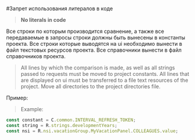 #Запрет использования литералов в коде
>**No literals in code**

Все строки по которым производится сравнение, а также все 
передаваемые в запросы строки должны быть вынесены в константы проекта.
Все строки которые выводятся на ui необходимо вынести в файл 
текстовых ресурсов проекта. Все справочники вынести в файл справочников проекта.

>All lines by which the comparison is made, as well as all
 strings passed to requests must be moved to project constants.
 All lines that are displayed on ui must be transferred to a file
 text resources of the project. Move all directories to the project directories file.

Пример:
>Example:
```js
const constant = C.common.INTERVAL_REFRESH_TOKEN;
const string = R.strings.developmentYears;
const nsi = R.nsi.vacationGroup.MyVacationPanel.COLLEAGUES.value;
```
